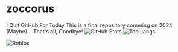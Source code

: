 # zoccorus
I Quit GitHub For Today
This is a final repository comming on 2024 (Maybe)...
That's all, Goodbye!
![GitHub Stats](https://github-readme-stats.vercel.app/api?username=zoccorus&theme=light&show_icons=true)
![Top Langs](https://github-readme-stats.vercel.app/api/top-langs/?username=zoccorus&theme=light)

<!---
zoccorus/zoccorus is a ✨ special ✨ repository because its `README.md` (this file) appears on your GitHub profile.
You can click the Preview link to take a look at your changes.
--->


![Roblox](https://tr.rbxcdn.com/8bc0cb992cb417e7f1875353178804eb/420/420/Avatar/Png)
